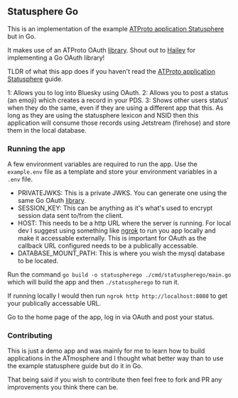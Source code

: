 ## Statusphere Go

This is an implementation of the example [ATProto application Statusphere](https://atproto.com/guides/applications) but in Go.

It makes use of an ATProto OAuth [library](https://github.com/haileyok/atproto-oauth-golang). Shout out to [Hailey](https://bsky.app/profile/hailey.at) for implementing a Go OAuth library!

TLDR of what this app does if you haven't read the [ATProto application Statusphere](https://atproto.com/guides/applications) guide.

1: Allows you to log into Bluesky using OAuth.
2: Allows you to post a status (an emoji) which creates a record in your PDS.
3: Shows other users status' when they do the same, even if they are using a different app that this. As long as they are using the statusphere lexicon and NSID then this application will consume those records using Jetstream (firehose) and store them in the local database.

### Running the app

A few environment variables are required to run the app. Use the `example.env` file as a template and store your environment variables in a `.env` file.

* PRIVATEJWKS: This is a private JWKS. You can generate one using the same Go OAuth [library](https://github.com/haileyok/atproto-oauth-golang).
* SESSION_KEY: This can be anything as it's what's used to encrypt session data sent to/from the client.
* HOST: This needs to be a http URL where the server is running. For local dev I suggest using something like [ngrok](https://ngrok.com) to run you app locally and make it accessable externally. This is important for OAuth  as the callback URL configured needs to be a publically accessable.
* DATABASE_MOUNT_PATH: This is where you wish the mysql database to be located.

Run the command `go build -o statuspherego ./cmd/statuspherego/main.go` which will  build the app and then `./statuspherego` to run it.

If running locally I would then run `ngrok http http://localhost:8080` to get your publically accessable URL.

Go to the home page of the app, log in via OAuth and post your status.

### Contributing
This is just a demo app and was mainly for me to learn how to build applications in the ATmosphere and I thought what better way than to use the example statusphere guide but do it in Go.

That being said if you wish to contribute then feel free to fork and PR any improvements you think there can be.
